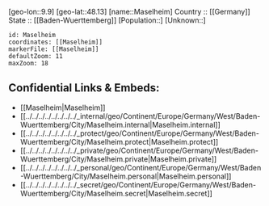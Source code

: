﻿---
location: [48.13,9.9] 
mapzoom: [7,12] 
mapmarker: city 
type: City
tags:
- geo/City


SpocWebEntityId: 32340
isDeleted: false
confidential: public

---
[geo-lon::9.9] 
[geo-lat::48.13] 
[name::Maselheim] 
Country :: [[Germany]]  
State :: [[Baden-Wuerttemberg]] 
[Population::] 
[Unknown::] 


```leaflet
id: Maselheim
coordinates: [[Maselheim]] 
markerFile: [[Maselheim]] 
defaultZoom: 11 
maxZoom: 18
```


## Confidential Links & Embeds: 
- [[Maselheim|Maselheim]]  
- [[../../../../../../../../_internal/geo/Continent/Europe/Germany/West/Baden-Wuerttemberg/City/Maselheim.internal|Maselheim.internal]] 
- [[../../../../../../../../_protect/geo/Continent/Europe/Germany/West/Baden-Wuerttemberg/City/Maselheim.protect|Maselheim.protect]] 
- [[../../../../../../../../_private/geo/Continent/Europe/Germany/West/Baden-Wuerttemberg/City/Maselheim.private|Maselheim.private]] 
- [[../../../../../../../../_personal/geo/Continent/Europe/Germany/West/Baden-Wuerttemberg/City/Maselheim.personal|Maselheim.personal]] 
- [[../../../../../../../../_secret/geo/Continent/Europe/Germany/West/Baden-Wuerttemberg/City/Maselheim.secret|Maselheim.secret]] 
